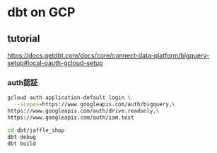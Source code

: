 # dbt on GCP

## tutorial

https://docs.getdbt.com/docs/core/connect-data-platform/bigquery-setup#local-oauth-gcloud-setup

### auth認証

```bash
gcloud auth application-default login \
  --scopes=https://www.googleapis.com/auth/bigquery,\
https://www.googleapis.com/auth/drive.readonly,\
https://www.googleapis.com/auth/iam.test

cd dbt/jaffle_shop
dbt debug
dbt build
```
